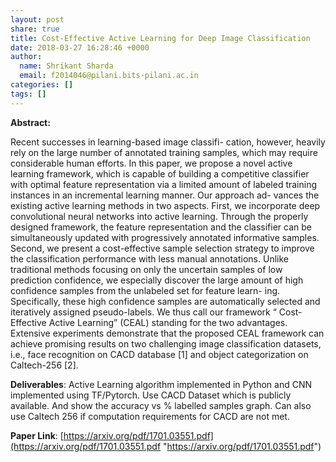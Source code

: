 ```yaml
---
layout: post
share: true
title: Cost-Effective Active Learning for Deep Image Classification
date: 2018-03-27 16:28:46 +0000
author:
  name: Shrikant Sharda
  email: f2014046@pilani.bits-pilani.ac.in
categories: []
tags: []
---
```

**Abstract:**

Recent successes in learning-based image classifi- cation, however, heavily rely on the large number of annotated training samples, which may require considerable human efforts. In this paper, we propose a novel active learning framework, which is capable of building a competitive classifier with optimal feature representation via a limited amount of labeled training instances in an incremental learning manner. Our approach ad- vances the existing active learning methods in two aspects. First, we incorporate deep convolutional neural networks into active learning. Through the properly designed framework, the feature representation and the classifier can be simultaneously updated with progressively annotated informative samples. Second, we present a cost-effective sample selection strategy to improve the classification performance with less manual annotations. Unlike traditional methods focusing on only the uncertain samples of low prediction confidence, we especially discover the large amount of high confidence samples from the unlabeled set for feature learn- ing. Specifically, these high confidence samples are automatically selected and iteratively assigned pseudo-labels. We thus call our framework “ Cost-Effective Active Learning” (CEAL) standing for the two advantages. Extensive experiments demonstrate that the proposed CEAL framework can achieve promising results on two challenging image classification datasets, i.e., face recognition on CACD database \[1\] and object categorization on Caltech-256 \[2\]. 

**Deliverables**: Active Learning algorithm implemented in Python and CNN implemented using TF/Pytorch. Use CACD Dataset which is publicly available. And show the accuracy vs % labelled samples graph. Can also use Caltech 256 if computation requirements for CACD are not met.

**Paper Link**: [https://arxiv.org/pdf/1701.03551.pdf](https://arxiv.org/pdf/1701.03551.pdf "https://arxiv.org/pdf/1701.03551.pdf")